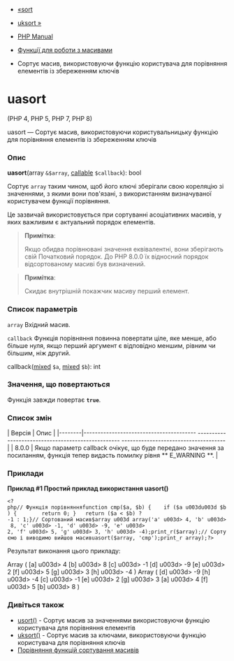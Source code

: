 - [«sort](function.sort.md)
- [uksort »](function.uksort.md)

- [PHP Manual](index.md)
- [Функції для роботи з масивами](ref.array.md)
- Сортує масив, використовуючи функцію користувача для порівняння
елементів із збереженням ключів

# uasort

(PHP 4, PHP 5, PHP 7, PHP 8)

uasort — Сортує масив, використовуючи користувальницьку функцію для
порівняння елементів із збереженням ключів

### Опис

**uasort**(array `&$array`, [callable](language.types.callable.md)
`$callback`): bool

Сортує `array` таким чином, щоб його ключі зберігали свою
кореляцію зі значеннями, з якими вони пов'язані, з використанням
визначуваної користувачем функції порівняння.

Це зазвичай використовується при сортуванні асоціативних масивів, у яких
важливим є актуальний порядок елементів.

> **Примітка**:
>
> Якщо обидва порівнювані значення еквівалентні, вони зберігають свій
> Початковий порядок. До PHP 8.0.0 їх відносний порядок
> відсортованому масиві був визначений.

> **Примітка**:
>
> Скидає внутрішній покажчик масиву перший елемент.

### Список параметрів

`array`
Вхідний масив.

`callback`
Функція порівняння повинна повертати ціле, яке менше, або
більше нуля, якщо перший аргумент є відповідно меншим,
рівним чи більшим, ніж другий.

callback([mixed](language.types.declarations.md#language.types.declarations.mixed)
`$a`,
[mixed](language.types.declarations.md#language.types.declarations.mixed)
`$b`): int

### Значення, що повертаються

Функція завжди повертає **`true`**.

### Список змін

| Версія | Опис |
|--------|---------------------------------------- -------------------------------------------------- -------------------------------------|
| 8.0.0 | Якщо параметр callback очікує, що буде передано значення за посиланням, функція тепер видасть помилку рівня ** E_WARNING **. |

### Приклади

**Приклад #1 Простий приклад використання **uasort()****

` <?php// Функція порівнянняfunction cmp($a, $b) {    if ($a u003du003d $b) {        return 0; }   return ($a < $b) ? -1 : 1;}// Сортований масив$array u003d array('a' u003d> 4, 'b' u003d> 8, 'c' u003d> -1, 'd' u003d> -9, 'e' u003d> 2, 'f' u003d> 5, 'g' u003d> 3, 'h' u003d> -4);print_r($array);// Сортуємо і виводимо вийшов масивuasort($array, 'cmp');print_r array);?> `

Результат виконання цього прикладу:

Array
(
[a] u003d> 4
[b] u003d> 8
[c] u003d> -1
[d] u003d> -9
[e] u003d> 2
[f] u003d> 5
[g] u003d> 3
[h] u003d> -4
)
Array
(
[d] u003d> -9
[h] u003d> -4
[c] u003d> -1
[e] u003d> 2
[g] u003d> 3
[a] u003d> 4
[f] u003d> 5
[b] u003d> 8
)

### Дивіться також

- [usort()](function.usort.md) - Сортує масив за значеннями
використовуючи функцію користувача для порівняння елементів
- [uksort()](function.uksort.md) - Сортує масив за ключами,
використовуючи функцію користувача для порівняння ключів
- [Порівняння функцій сортування масивів](array.sorting.md)
